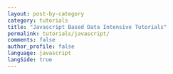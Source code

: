 ```yaml
---
layout: post-by-category
category: tutorials
title: "Javascript Based Data Intensive Tutorials"
permalink: tutorials/javascript/
comments: false
author_profile: false
language: javascript
langSide: true
---
```

